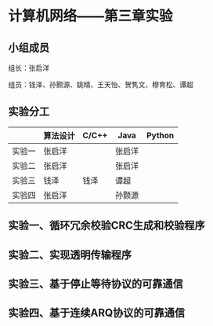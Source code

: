 # 计算机网络——第三章实验

## 小组成员

组长：张启洋

组员：钱泽、孙颢源、姚晴、王天怡、贺隽文、穆育松、谭超

## 实验分工

|        | 算法设计 | C/C++ | Java   | Python |
| :----- | -------- | :---- | ------ | ------ |
| 实验一 | 张启洋   |       | 张启洋 |        |
| 实验二 | 张启洋   |       | 张启洋 |        |
| 实验三 | 钱泽     | 钱泽  | 谭超   |        |
| 实验四 | 张启洋   |       | 孙颢源 |        |

## 实验一、循环冗余校验CRC生成和校验程序

[exp1]: ./Exp1/Exp1-CRC-README.md	"Exp1"



## 实验二、实现透明传输程序

## 实验三、基于停止等待协议的可靠通信

## 实验四、基于连续ARQ协议的可靠通信
